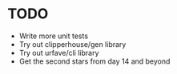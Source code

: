 # TODO
* Write more unit tests
* Try out clipperhouse/gen library
* Try out urfave/cli library
* Get the second stars from day 14 and beyond